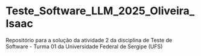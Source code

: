 # Teste_Software_LLM_2025_Oliveira_Isaac
Repositório para a solução da atividade 2 da disciplina de Teste de Software - Turma 01 da Universidade Federal de Sergipe (UFS)

